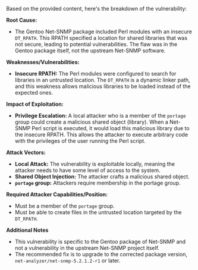 Based on the provided content, here's the breakdown of the vulnerability:

**Root Cause:**
- The Gentoo Net-SNMP package included Perl modules with an insecure `DT_RPATH`. This RPATH specified a location for shared libraries that was not secure, leading to potential vulnerabilities. The flaw was in the Gentoo package itself, not the upstream Net-SNMP software.

**Weaknesses/Vulnerabilities:**
- **Insecure RPATH:** The Perl modules were configured to search for libraries in an untrusted location. The `DT_RPATH` is a dynamic linker path, and this weakness allows malicious libraries to be loaded instead of the expected ones.

**Impact of Exploitation:**
- **Privilege Escalation:** A local attacker who is a member of the `portage` group could create a malicious shared object (library). When a Net-SNMP Perl script is executed, it would load this malicious library due to the insecure RPATH. This allows the attacker to execute arbitrary code with the privileges of the user running the Perl script.

**Attack Vectors:**
- **Local Attack:** The vulnerability is exploitable locally, meaning the attacker needs to have some level of access to the system.
- **Shared Object Injection:** The attacker crafts a malicious shared object.
- **`portage` group:** Attackers require membership in the portage group.

**Required Attacker Capabilities/Position:**
- Must be a member of the `portage` group.
- Must be able to create files in the untrusted location targeted by the `DT_RPATH`.

**Additional Notes**
- This vulnerability is specific to the Gentoo package of Net-SNMP and not a vulnerability in the upstream Net-SNMP project itself.
- The recommended fix is to upgrade to the corrected package version, `net-analyzer/net-snmp-5.2.1.2-r1` or later.